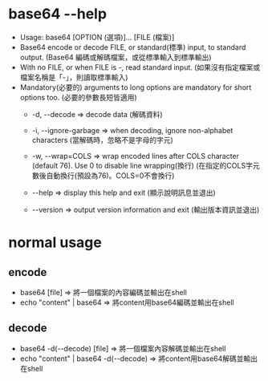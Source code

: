 # base64 --help
- Usage: base64 [OPTION (選項)]... [FILE (檔案)]
- Base64 encode or decode FILE, or standard(標準) input, to standard output. (Base64 編碼或解碼檔案，或從標準輸入到標準輸出)
- With no FILE, or when FILE is -, read standard input. (如果沒有指定檔案或檔案名稱是「-」，則讀取標準輸入)
- Mandatory(必要的) arguments to long options are mandatory for short options too. (必要的參數長短皆適用)
    - -d, --decode => decode data (解碼資料)
    - -i, --ignore-garbage => when decoding, ignore non-alphabet characters (當解碼時，忽略不是字母的字元)
    - -w, --wrap=COLS => wrap encoded lines after COLS character (default 76). Use 0 to disable line wrapping(換行) (在指定的COLS字元數後自動換行(預設為76)。COLS=0不會換行)

    - --help => display this help and exit (顯示說明訊息並退出)
    - --version => output version information and exit (輸出版本資訊並退出)

# normal usage
## encode
- base64 [file] => 將一個檔案的內容編碼並輸出在shell
- echo "content" | base64 => 將content用base64編碼並輸出在shell
## decode
- base64 -d(--decode) [file] => 將一個檔案內容解碼並輸出在shell
- echo "content" | base64 -d(--decode) => 將content用base64解碼並輸出在shell